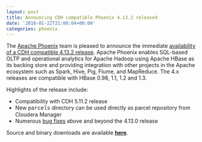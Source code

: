 ```yaml
---
layout: post
title: Announcing CDH compatible Phoenix 4.13.2 released
date: '2018-01-22T21:00:04+00:00'
categories: phoenix
---
```

<p>The <a href="http://phoenix.apache.org" target="_blank" title="Apache Phoenix">Apache Phoenix</a> team is pleased to announce the immediate <a href="http://phoenix.apache.org/download.html" target="_blank" title="download">availability of a CDH compatible 4.13.2 release</a>. Apache Phoenix enables SQL-based OLTP and operational analytics for Apache Hadoop using Apache HBase as its backing store and providing integration with other projects in the Apache ecosystem such as Spark, Hive, Pig, Flume, and MapReduce. The 4.x releases are compatible with HBase 0.98, 1.1, 1.2 and 1.3.</p> 
  <p>Highlights of the release include:</p> 
  <p> </p> 
  <ul> 
    <li>Compatibility with CDH 5.11.2 release</li> 
    <li>New <font face="courier new, courier, monospace">parcels</font> directory can be used directly as parcel repository from Cloudera Manager</li> 
    <li>Numerous <a href="https://issues.apache.org/jira/secure/ReleaseNote.jspa?version=12342253&amp;styleName=Text&amp;projectId=12315120" target="_blank" title="bug fixes">bug fixes</a> above and beyond the 4.13.0 release</li> 
  </ul> 
  <p>Source and binary downloads are available&nbsp;<a href="http://phoenix.apache.org/download.html" target="_blank" title="latest release download"><strong>here</strong></a>.</p>
